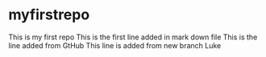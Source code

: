 # myfirstrepo
This is my first repo
This is the first line added in mark down file
This is the line added from GtHub
This line is added from new branch
Luke
